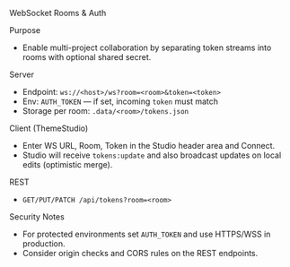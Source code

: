 WebSocket Rooms & Auth

Purpose
- Enable multi-project collaboration by separating token streams into rooms with optional shared secret.

Server
- Endpoint: `ws://<host>/ws?room=<room>&token=<token>`
- Env: `AUTH_TOKEN` — if set, incoming `token` must match
- Storage per room: `.data/<room>/tokens.json`

Client (ThemeStudio)
- Enter WS URL, Room, Token in the Studio header area and Connect.
- Studio will receive `tokens:update` and also broadcast updates on local edits (optimistic merge).

REST
- `GET/PUT/PATCH /api/tokens?room=<room>`

Security Notes
- For protected environments set `AUTH_TOKEN` and use HTTPS/WSS in production.
- Consider origin checks and CORS rules on the REST endpoints.

